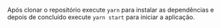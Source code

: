 Após clonar o repositório execute ``` yarn ``` para instalar as dependências e depois de concluído execute ``` yarn start ``` para iniciar a aplicação.
